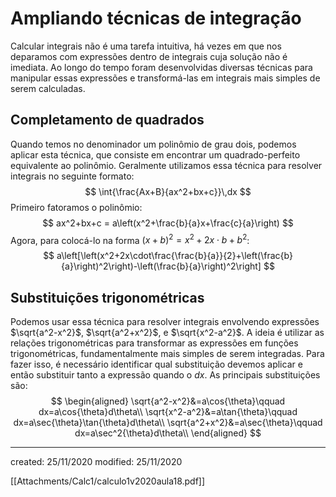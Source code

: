 # Ampliando técnicas de integração
Calcular integrais não é uma tarefa intuitiva, há vezes em que nos deparamos com expressões dentro de integrais cuja solução não é imediata. Ao longo do tempo foram desenvolvidas diversas técnicas para manipular essas expressões e transformá-las em integrais mais simples de serem calculadas.

## Completamento de quadrados
Quando temos no denominador um polinômio de grau dois, podemos aplicar esta técnica, que consiste em encontrar um quadrado-perfeito equivalente ao polinômio.
Geralmente utilizamos essa técnica para resolver integrais no seguinte formato:
$$
\int{\frac{Ax+B}{ax^2+bx+c}}\,dx
$$
Primeiro fatoramos o polinômio:
$$
ax^2+bx+c = a\left(x^2+\frac{b}{a}x+\frac{c}{a}\right)
$$
Agora, para colocá-lo na forma $(x+b)^2 = x^2+2x\cdot b+b^2$:
$$
a\left[\left(x^2+2x\cdot\frac{\frac{b}{a}}{2}+\left(\frac{b}{a}\right)^2\right)-\left(\frac{b}{a}\right)^2\right]
$$

## Substituições trigonométricas
Podemos usar essa técnica para resolver integrais envolvendo expressões $\sqrt{a^2-x^2}$, $\sqrt{a^2+x^2}$, e $\sqrt{x^2-a^2}$. A ideia é utilizar as relações trigonométricas para transformar as expressões em funções trigonométricas, fundamentalmente mais simples de serem integradas. Para fazer isso, é necessário identificar qual substituição devemos aplicar e então substituir tanto a expressão quando o $dx$. As principais substituições são:
$$
\begin{aligned}
  \sqrt{a^2-x^2}&=a\cos{\theta}\qquad dx=a\cos{\theta}d\theta\\
  \sqrt{x^2-a^2}&=a\tan{\theta}\qquad dx=a\sec{\theta}\tan{\theta}d\theta\\
  \sqrt{a^2+x^2}&=a\sec{\theta}\qquad dx=a\sec^2{\theta}d\theta\\
\end{aligned}
$$

---

created: 25/11/2020
modified: 25/11/2020

[[Attachments/Calc1/calculo1v2020aula18.pdf]]
